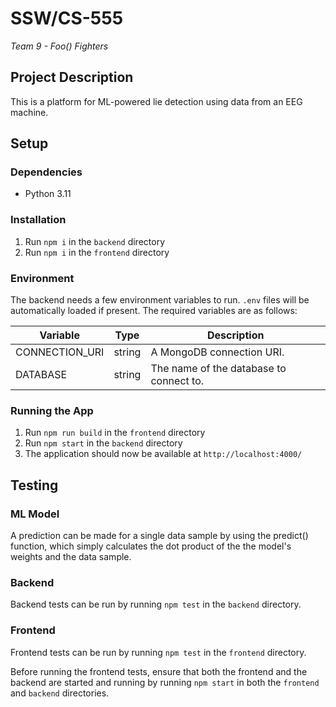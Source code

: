 # SSW/CS-555
*Team 9 - Foo() Fighters*

## Project Description
This is a platform for ML-powered lie detection using data from an EEG machine.

## Setup

### Dependencies
- Python 3.11

### Installation
1. Run `npm i` in the `backend` directory
2. Run `npm i` in the `frontend` directory

### Environment
The backend needs a few environment variables to run. `.env` files will be automatically loaded if present. The required variables are as follows:

Variable|Type|Description
-|-|-
CONNECTION_URI|string|A MongoDB connection URI.
DATABASE|string|The name of the database to connect to.

### Running the App
1. Run `npm run build` in the `frontend` directory
2. Run `npm start` in the `backend` directory
3. The application should now be available at `http://localhost:4000/`

## Testing

### ML Model
A prediction can be made for a single data sample by using the predict() function, which simply calculates the dot product of the the model's weights and the data sample.

### Backend
Backend tests can be run by running `npm test` in the `backend` directory.

### Frontend
Frontend tests can be run by running `npm test` in the `frontend` directory.

Before running the frontend tests, ensure that both the frontend and the backend are started and running by running `npm start` in both the `frontend` and `backend` directories. 
